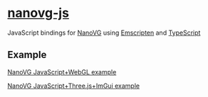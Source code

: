 # [nanovg-js](https://github.com/flyover/nanovg-js)
JavaScript bindings for [NanoVG](https://github.com/memononen/nanovg) using [Emscripten](https://github.com/kripken/emscripten) and [TypeScript](https://github.com/Microsoft/TypeScript)

## Example
[NanoVG JavaScript+WebGL example](https://flyover.github.io/nanovg-js/example/)

[NanoVG JavaScript+Three.js+ImGui example](https://codepen.io/flyovergames/pen/MqwJYO)
